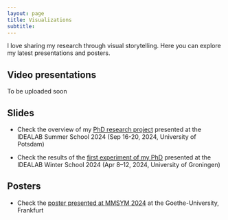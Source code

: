 ```yaml
---
layout: page
title: Visualizations 
subtitle: 
---
```

I love sharing my research through visual storytelling. Here you can explore my latest presentations and posters.  

## Video presentations
To be uploaded soon

## Slides
* Check the overview of my [PhD research project][Research_project] presented at the IDEALAB Summer School 2024 (Sep 16-20, 2024, University of Potsdam)

* Check the results of the [first experiment of my PhD][Exp1] presented at the IDEALAB Winter School 2024 (Apr 8–12, 2024, University of Groningen)

## Posters
* Check the [poster presented at MMSYM 2024][MMSYM] at the Goethe-University, Frankfurt 

[Research_project]: https://clmrnn.github.io/clmrnn/Research_project.pdf
[Exp1]: https://clmrnn.github.io/clmrnn/Exp_1.pdf
[MMSYM]: https://clmrnn.github.io/clmrnn/MMSYM_Colombani.pdf
